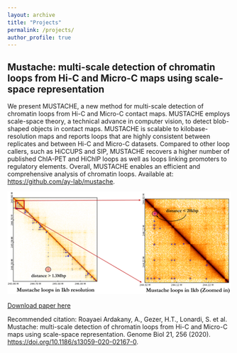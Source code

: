 ```yaml
---
layout: archive
title: "Projects"
permalink: /projects/
author_profile: true
---
```

## Mustache: multi-scale detection of chromatin loops from Hi-C and Micro-C maps using scale-space representation

We present MUSTACHE, a new method for multi-scale detection of chromatin loops from Hi-C and Micro-C contact maps. MUSTACHE employs scale-space theory, a technical advance in computer vision, to detect blob-shaped objects in contact maps. MUSTACHE is scalable to kilobase-resolution maps and reports loops that are highly consistent between replicates and between Hi-C and Micro-C datasets. Compared to other loop callers, such as HiCCUPS and SIP, MUSTACHE recovers a higher number of published ChIA-PET and HiChIP loops as well as loops linking promoters to regulatory elements. Overall, MUSTACHE enables an efficient and comprehensive analysis of chromatin loops. Available at: https://github.com/ay-lab/mustache.

<p align="center">
  <img src="../images/example2_hffc6_chr1_1kb.png" width="600" class="center">
</p>

[Download paper here](https://genomebiology.biomedcentral.com/articles/10.1186/s13059-020-02167-0)

Recommended citation: Roayaei Ardakany, A., Gezer, H.T., Lonardi, S. et al. Mustache: multi-scale detection of chromatin loops from Hi-C and Micro-C maps using scale-space representation. Genome Biol 21, 256 (2020). https://doi.org/10.1186/s13059-020-02167-0.

